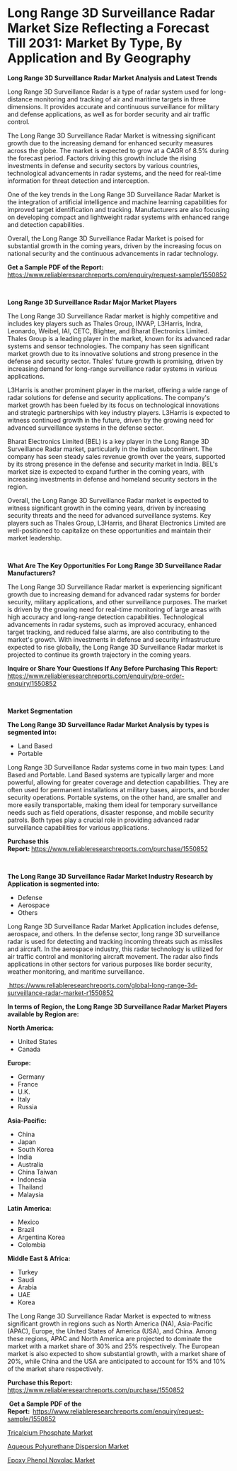 <p><h1>Long Range 3D Surveillance Radar Market Size Reflecting a Forecast Till 2031: Market By Type, By Application and By Geography</h1></p><p><strong>Long Range 3D Surveillance Radar Market Analysis and Latest Trends</strong></p>
<p><p>Long Range 3D Surveillance Radar is a type of radar system used for long-distance monitoring and tracking of air and maritime targets in three dimensions. It provides accurate and continuous surveillance for military and defense applications, as well as for border security and air traffic control.</p><p>The Long Range 3D Surveillance Radar Market is witnessing significant growth due to the increasing demand for enhanced security measures across the globe. The market is expected to grow at a CAGR of 8.5% during the forecast period. Factors driving this growth include the rising investments in defense and security sectors by various countries, technological advancements in radar systems, and the need for real-time information for threat detection and interception.</p><p>One of the key trends in the Long Range 3D Surveillance Radar Market is the integration of artificial intelligence and machine learning capabilities for improved target identification and tracking. Manufacturers are also focusing on developing compact and lightweight radar systems with enhanced range and detection capabilities.</p><p>Overall, the Long Range 3D Surveillance Radar Market is poised for substantial growth in the coming years, driven by the increasing focus on national security and the continuous advancements in radar technology.</p></p>
<p><strong>Get a Sample PDF of the Report:&nbsp;</strong> <a href="https://www.reliableresearchreports.com/enquiry/request-sample/1550852">https://www.reliableresearchreports.com/enquiry/request-sample/1550852</a></p>
<p>&nbsp;</p>
<p><strong>Long Range 3D Surveillance Radar Major Market Players</strong></p>
<p><p>The Long Range 3D Surveillance Radar market is highly competitive and includes key players such as Thales Group, INVAP, L3Harris, Indra, Leonardo, Weibel, IAI, CETC, Blighter, and Bharat Electronics Limited. Thales Group is a leading player in the market, known for its advanced radar systems and sensor technologies. The company has seen significant market growth due to its innovative solutions and strong presence in the defense and security sector. Thales' future growth is promising, driven by increasing demand for long-range surveillance radar systems in various applications.</p><p>L3Harris is another prominent player in the market, offering a wide range of radar solutions for defense and security applications. The company's market growth has been fueled by its focus on technological innovations and strategic partnerships with key industry players. L3Harris is expected to witness continued growth in the future, driven by the growing need for advanced surveillance systems in the defense sector.</p><p>Bharat Electronics Limited (BEL) is a key player in the Long Range 3D Surveillance Radar market, particularly in the Indian subcontinent. The company has seen steady sales revenue growth over the years, supported by its strong presence in the defense and security market in India. BEL's market size is expected to expand further in the coming years, with increasing investments in defense and homeland security sectors in the region.</p><p>Overall, the Long Range 3D Surveillance Radar market is expected to witness significant growth in the coming years, driven by increasing security threats and the need for advanced surveillance systems. Key players such as Thales Group, L3Harris, and Bharat Electronics Limited are well-positioned to capitalize on these opportunities and maintain their market leadership.</p></p>
<p>&nbsp;</p>
<p><strong>What Are The Key Opportunities For Long Range 3D Surveillance Radar Manufacturers?</strong></p>
<p><p>The Long Range 3D Surveillance Radar market is experiencing significant growth due to increasing demand for advanced radar systems for border security, military applications, and other surveillance purposes. The market is driven by the growing need for real-time monitoring of large areas with high accuracy and long-range detection capabilities. Technological advancements in radar systems, such as improved accuracy, enhanced target tracking, and reduced false alarms, are also contributing to the market's growth. With investments in defense and security infrastructure expected to rise globally, the Long Range 3D Surveillance Radar market is projected to continue its growth trajectory in the coming years.</p></p>
<p><strong>Inquire or Share Your Questions If Any Before Purchasing This Report:</strong> <a href="https://www.reliableresearchreports.com/enquiry/pre-order-enquiry/1550852">https://www.reliableresearchreports.com/enquiry/pre-order-enquiry/1550852</a></p>
<p>&nbsp;</p>
<p><strong>Market Segmentation</strong></p>
<p><strong>The Long Range 3D Surveillance Radar Market Analysis by types is segmented into:</strong></p>
<p><ul><li>Land Based</li><li>Portable</li></ul></p>
<p><p>Long Range 3D Surveillance Radar systems come in two main types: Land Based and Portable. Land Based systems are typically larger and more powerful, allowing for greater coverage and detection capabilities. They are often used for permanent installations at military bases, airports, and border security operations. Portable systems, on the other hand, are smaller and more easily transportable, making them ideal for temporary surveillance needs such as field operations, disaster response, and mobile security patrols. Both types play a crucial role in providing advanced radar surveillance capabilities for various applications.</p></p>
<p><strong>Purchase this Report:&nbsp;</strong><a href="https://www.reliableresearchreports.com/purchase/1550852">https://www.reliableresearchreports.com/purchase/1550852</a></p>
<p>&nbsp;</p>
<p><strong>The Long Range 3D Surveillance Radar Market Industry Research by Application is segmented into:</strong></p>
<p><ul><li>Defense</li><li>Aerospace</li><li>Others</li></ul></p>
<p><p>Long Range 3D Surveillance Radar Market Application includes defense, aerospace, and others. In the defense sector, long range 3D surveillance radar is used for detecting and tracking incoming threats such as missiles and aircraft. In the aerospace industry, this radar technology is utilized for air traffic control and monitoring aircraft movement. The radar also finds applications in other sectors for various purposes like border security, weather monitoring, and maritime surveillance.</p></p>
<p><a href="https://www.reliableresearchreports.com/global-long-range-3d-surveillance-radar-market-r1550852">&nbsp;https://www.reliableresearchreports.com/global-long-range-3d-surveillance-radar-market-r1550852</a></p>
<p><strong>In terms of Region, the Long Range 3D Surveillance Radar Market Players available by Region are:</strong></p>
<p>
    <p> <strong> North America: </strong>
        <ul>
            <li>United States</li>
            <li>Canada</li>
        </ul>
        </p> 
    <p> <strong> Europe: </strong>
        <ul>
            <li>Germany</li>
            <li>France</li>
            <li>U.K.</li>
            <li>Italy</li>
            <li>Russia</li>
        </ul>
        </p> 
    <p> <strong> Asia-Pacific: </strong>
        <ul>
            <li>China</li>
            <li>Japan</li>
            <li>South Korea</li>
            <li>India</li>
            <li>Australia</li>
            <li>China Taiwan</li>
            <li>Indonesia</li>
            <li>Thailand</li>
            <li>Malaysia</li>
        </ul>
        </p> 
    <p> <strong> Latin America: </strong>
        <ul>
            <li>Mexico</li>
            <li>Brazil</li>
            <li>Argentina Korea</li>
            <li>Colombia</li>
        </ul>
        </p> 
    <p> <strong> Middle East & Africa: </strong>
        <ul>
            <li>Turkey</li>
            <li>Saudi</li>
            <li>Arabia</li>
            <li>UAE</li>
            <li>Korea</li>
        </ul>
    </p>
    </p>
<p><p>The Long Range 3D Surveillance Radar Market is expected to witness significant growth in regions such as North America (NA), Asia-Pacific (APAC), Europe, the United States of America (USA), and China. Among these regions, APAC and North America are projected to dominate the market with a market share of 30% and 25% respectively. The European market is also expected to show substantial growth, with a market share of 20%, while China and the USA are anticipated to account for 15% and 10% of the market share respectively.</p></p>
<p><strong>Purchase this Report: </strong><a href="https://www.reliableresearchreports.com/purchase/1550852">https://www.reliableresearchreports.com/purchase/1550852</a></p>
<p>&nbsp;<strong>Get a Sample PDF of the Report:&nbsp;&nbsp;</strong><a href="https://www.reliableresearchreports.com/enquiry/request-sample/1550852">https://www.reliableresearchreports.com/enquiry/request-sample/1550852</a></p>
<p><strong></strong></p>
<p><p><a href="https://issuu.com/reportprime-2/docs/tricalcium-phosphate-market-size-2030.pptx">Tricalcium Phosphate Market</a></p><p><a href="https://issuu.com/reportprime-2/docs/aqueous-polyurethane-dispersion-market-size-2030.p">Aqueous Polyurethane Dispersion Market</a></p><p><a href="https://issuu.com/reportprime-2/docs/epoxy-phenol-novolac-market-size-2030.pptx">Epoxy Phenol Novolac Market</a></p></p>